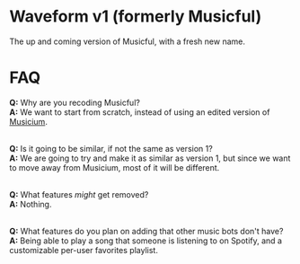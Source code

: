 # Waveform v1 (formerly Musicful)

The up and coming version of Musicful, with a fresh new name.

# FAQ

**Q:** Why are you recoding Musicful? <br />
**A:** We want to start from scratch, instead of using an edited version of [Musicium](https://github.com/Tomato6966/Musicium). <br /> <br />

**Q:** Is it going to be similar, if not the same as version 1? <br />
**A:** We are going to try and make it as similar as version 1, but since we want to move away from Musicium, most of it will be different. <br /> <br />

**Q:** What features *might* get removed? <br />
**A:** Nothing. <br /> <br />

**Q:** What features do you plan on adding that other music bots don't have? <br />
**A:** Being able to play a song that someone is listening to on Spotify, and a customizable per-user favorites playlist.
